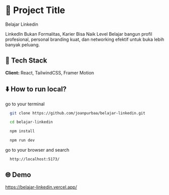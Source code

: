 
# 🥇 Project Title

Belajar Linkedin

LinkedIn Bukan Formalitas, Karier Bisa Naik Level
Belajar bangun profil profesional, personal branding kuat, dan networking efektif untuk buka lebih banyak peluang.


## 🚀 Tech Stack

**Client:** React, TailwindCSS, Framer Motion


## ⬇️ How to run local?
go to your terminal

```bash
  git clone https://github.com/joanpurbaa/belajar-linkedin.git
```
```bash
  cd belajar-linkedin
```

```bash
  npm install
```
```bash
  npm run dev
```
go to your browser and search
```bash
  http://localhost:5173/
```

## 🌐 Demo

https://belajar-linkedin.vercel.app/

